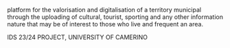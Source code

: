 platform for the valorisation and digitalisation of a territory
municipal through the uploading of cultural, tourist, sporting and any other information
nature that may be of interest to those who live and frequent an area.

IDS 23/24 PROJECT, UNIVERSITY OF CAMERINO
